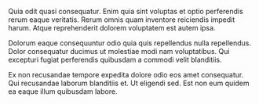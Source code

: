 Quia odit quasi consequatur. Enim quia sint voluptas et optio perferendis rerum eaque veritatis. Rerum omnis quam inventore reiciendis impedit harum. Atque reprehenderit dolorem voluptatem est autem ipsa.
 Dolorum eaque consequuntur odio quia quis repellendus nulla repellendus. Dolor consequatur ducimus ut molestiae modi nam voluptatibus. Qui excepturi fugiat perferendis quibusdam a commodi velit blanditiis.
 Ex non recusandae tempore expedita dolore odio eos amet consequatur. Qui recusandae laborum blanditiis et. Ut eligendi sed. Est non eum quidem ea eaque illum quibusdam labore.